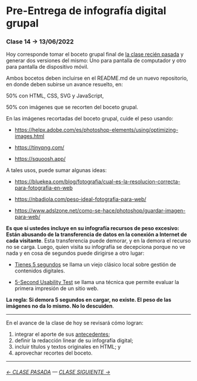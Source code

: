 # Pre-Entrega de infografía digital grupal

### Clase 14 → 13/06/2022

Hoy corresponde tomar el boceto grupal final de [la clase recién pasada](https://github.com/profesorfaco/dno075-2022-1/tree/main/clase-13) y generar dos versiones del mismo: Uno para pantalla de computador y otro para pantalla de dispositivo móvil. 

Ambos bocetos deben incluirse en el README.md de un nuevo repositorio, en donde deben subirse un avance resuelto, en:

50% con HTML, CSS, SVG y JavaScript, 

50% con imágenes que se recorten del boceto grupal. 

En las imágenes recortadas del boceto grupal, cuide el peso usando: 

- https://helpx.adobe.com/es/photoshop-elements/using/optimizing-images.html

- https://tinypng.com/

- https://squoosh.app/

A tales usos, puede sumar algunas ideas: 

- https://bluekea.com/blog/fotografia/cual-es-la-resolucion-correcta-para-fotografia-en-web 

- https://nbadiola.com/peso-ideal-fotografia-para-web/

- https://www.adslzone.net/como-se-hace/photoshop/guardar-imagen-para-web/

**Es que si ustedes incluye en su infografía recursos de peso excesivo: Están abusando de la transferencia de datos en la conexión a Internet de cada visitante**. Esta transferencia puede demorar, y en la demora el recurso no se carga. Luego, quien visita su infografía se decepciona porque no ve nada y en cosa de segundos puede dirigirse a otro lugar:

- [Tienes 5 segundos](http://www.tienes5segundos.cl/) se llama un viejo clásico local sobre gestión de contenidos digitales. 

- [5-Second Usability Test](https://www.nngroup.com/videos/5-second-usability-test/) se llama una técnica que permite evaluar la primera impresión de un sitio web. 

**La regla: Si demora 5 segundos en cargar, no existe. El peso de las imágenes no da lo mismo. No lo descuiden**.

- - - - - - - - - - - 

En el avance de la clase de hoy se revisará cómo logran: 

1. integrar el aporte de sus [antecedentes](https://github.com/profesorfaco/dno075-2022-1/tree/main/clase-12);
2. definir la redacción linear de su infografía digital;
3. incluir títulos y textos originales en HTML; y
4. aprovechar recortes del boceto.


- - - - - - - - - - -

###### [← CLASE PASADA](https://github.com/profesorfaco/dno075-2022-1/tree/main/clase-13) — [CLASE SIGUIENTE →](https://github.com/profesorfaco/dno075-2022-1/tree/main/clase-17)
